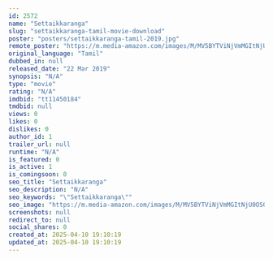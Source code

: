 ```yaml
---
id: 2572
name: "Settaikkaranga"
slug: "settaikkaranga-tamil-movie-download"
poster: "posters/settaikkaranga-tamil-2019.jpg"
remote_poster: "https://m.media-amazon.com/images/M/MV5BYTViNjVmMGItNjU0OS00Y2ZkLTkwOTUtZjYyODg5OWJkMmQ5XkEyXkFqcGdeQXVyMzYxOTQ3MDg@._V1_SX300.jpg"
original_language: "Tamil"
dubbed_in: null
released_date: "22 Mar 2019"
synopsis: "N/A"
type: "movie"
rating: "N/A"
imdbid: "tt11450184"
tmdbid: null
views: 0
likes: 0
dislikes: 0
author_id: 1
trailer_url: null
runtime: "N/A"
is_featured: 0
is_active: 1
is_comingsoon: 0
seo_title: "Settaikkaranga"
seo_description: "N/A"
seo_keywords: "\"Settaikkaranga\""
seo_image: "https://m.media-amazon.com/images/M/MV5BYTViNjVmMGItNjU0OS00Y2ZkLTkwOTUtZjYyODg5OWJkMmQ5XkEyXkFqcGdeQXVyMzYxOTQ3MDg@._V1_SX300.jpg"
screenshots: null
redirect_to: null
social_shares: 0
created_at: 2025-04-10 19:10:19
updated_at: 2025-04-10 19:10:19
---
```


